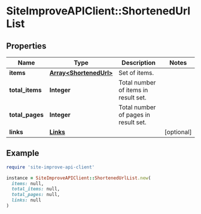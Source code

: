 # SiteImproveAPIClient::ShortenedUrlList

## Properties

| Name | Type | Description | Notes |
| ---- | ---- | ----------- | ----- |
| **items** | [**Array&lt;ShortenedUrl&gt;**](ShortenedUrl.md) | Set of items. |  |
| **total_items** | **Integer** | Total number of items in result set. |  |
| **total_pages** | **Integer** | Total number of pages in result set. |  |
| **links** | [**Links**](Links.md) |  | [optional] |

## Example

```ruby
require 'site-improve-api-client'

instance = SiteImproveAPIClient::ShortenedUrlList.new(
  items: null,
  total_items: null,
  total_pages: null,
  links: null
)
```

